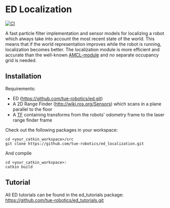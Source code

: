 # ED Localization

[![CI](https://github.com/tue-robotics/ed_localization/workflows/CI/badge.svg)](https://github.com/tue-robotics/ed_localization/actions)

A fast particle filter implementation and sensor models for localizing a robot which always take into account the most recent state of the world. This means that if the world representation improves while the robot is running, localization becomes better. The localization module is more efficient and accurate than the well-known [AMCL-module](http://wiki.ros.org/amcl) and *no* separate occupancy grid is needed.

## Installation

Requirements:

* ED (<https://github.com/tue-robotics/ed.git>)
* A 2D Range Finder (<http://wiki.ros.org/Sensors>) which scans in a plane parallel to the floor
* A [TF](wiki.ros.org/tf) containing transforms from the robots' odometry frame to the laser range finder frame

Check out the following packages in your workspace:

    cd <your_catkin_workspace>/src
    git clone https://github.com/tue-robotics/ed_localization.git

And compile

    cd <your_catkin_workspace>:
    catkin build

## Tutorial

All ED tutorials can be found in the ed_tutorials package: <https://github.com/tue-robotics/ed_tutorials.git>
